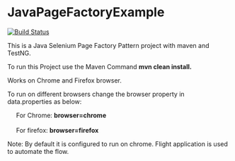 # JavaPageFactoryExample

<a href='https://semaphoreci.com/shrinivasb/javapagefactoryexample'> <img src='https://semaphoreci.com/api/v1/shrinivasb/javapagefactoryexample/branches/master/badge.svg' alt='Build Status'></a>

This is a Java Selenium Page Factory Pattern project with maven and TestNG.

To run this Project use the Maven Command <B>mvn clean install.</B>

Works on Chrome and Firefox browser.

To run on different browsers change the browser property in data.properties as below:

  &nbsp;&nbsp;&nbsp;&nbsp; For Chrome: <B> browser=chrome </B><br><br>
   &nbsp;&nbsp;&nbsp;&nbsp; For firefox: <B> browser=firefox</b>
   
Note: By default it is configured to run on chrome.
      Flight application is used to automate the flow.
